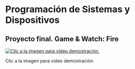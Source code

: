 # Programación de Sistemas y Dispositivos

## Proyecto final. Game & Watch: Fire
[![Clic a la imagen para video demostración.](https://www.startpage.com/av/proxy-image?piurl=https%3A%2F%2Fencrypted-tbn0.gstatic.com%2Fimages%3Fq%3Dtbn%3AANd9GcSd6BwJpZwhB-GBIN1FqhE9d3tYobfmEmmCEBQnbNDna6ua3XY%26s&sp=1688663194T56aee5fd93d439a260d589e6c0f5635497f1d101eafda6bc3023a6499dfceda0)](https://www.youtube.com/watch?v=8cdFsRUp5K4)

Clic a la imagen para video demostración.

